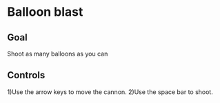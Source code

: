 # Balloon blast

## Goal

Shoot as many balloons as you can

## Controls 
1)Use the arrow keys to move the cannon.
2)Use the space bar to shoot.
